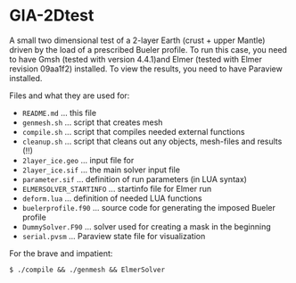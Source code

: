 # GIA-2Dtest

A small two dimensional test of a 2-layer Earth (crust + upper Mantle) driven by the load of a prescribed Bueler profile.
To run this case, you need to have Gmsh (tested with version 4.4.1)and Elmer (tested with Elmer revision 09aa1f2) installed. To view the results, you need to have Paraview installed.

Files and what they are used for:
- `README.md` ... this file
- `genmesh.sh` ... script that creates mesh
- `compile.sh` ... script that compiles needed external functions
- `cleanup.sh` ... script that cleans out any objects, mesh-files and results (!!)
- `2layer_ice.geo` ... input file for 
- `2layer_ice.sif` ... the main solver input file
- `parameter.sif` ... definition of run parameters (in LUA syntax)
- `ELMERSOLVER_STARTINFO` ... startinfo file for Elmer run
- `deform.lua` ... definition of needed LUA functions 
- `buelerprofile.f90` ... source code for generating the imposed Bueler profile
- `DummySolver.F90` ... solver used for creating a mask in the beginning
- `serial.pvsm` ... Paraview state file for visualization

For the brave and impatient:
```
$ ./compile && ./genmesh && ElmerSolver
```
